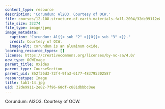 ```yaml
---
content_type: resource
description: 'Corundum: Al2O3. Courtesy of OCW.'
file: courses/12-108-structure-of-earth-materials-fall-2004/32de99112e827f9668dfc881dbbbc0ee_lab1-14.jpg
file_size: 32274
file_type: image/jpeg
image_metadata:
  caption: 'Corundum: Al{{< sub "2" >}}O{{< sub "3" >}}.'
  credit: Courtesy of OCW.
  image-alt: corundum is an aluminum oxide.
learning_resource_types: []
license: https://creativecommons.org/licenses/by-nc-sa/4.0/
ocw_type: OCWImage
parent_title: Oxides
parent_type: CourseSection
parent_uid: 862f36d3-72f4-9fa3-6177-483795302587
resourcetype: Image
title: lab1-14.jpg
uid: 32de9911-2e82-7f96-68df-c881dbbbc0ee
---
```

Corundum: Al2O3. Courtesy of OCW.